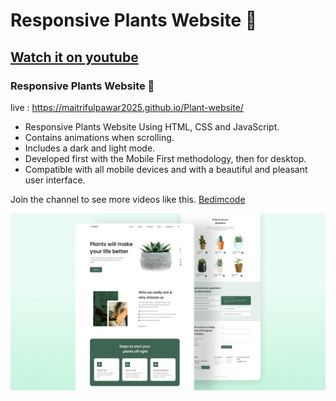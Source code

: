 # Responsive Plants Website 🎍 
## [Watch it on youtube](https://youtu.be/lpzExNZDizI)
### Responsive Plants Website 🎍

live : https://maitrifulpawar2025.github.io/Plant-website/

- Responsive Plants Website Using HTML, CSS and JavaScript.
- Contains animations when scrolling.
- Includes a dark and light mode.
- Developed first with the Mobile First methodology, then for desktop.
- Compatible with all mobile devices and with a beautiful and pleasant user interface.

Join the channel to see more videos like this. [Bedimcode](https://www.youtube.com/c/Bedimcode)

![plants website](/preview.png)
